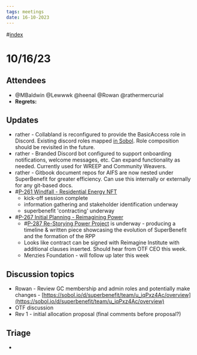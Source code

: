 ```yaml
---
tags: meetings
date: 16-10-2023
---
```

#[index](notes/general-circle/old-gc-meetings/index.md) 
# 10/16/23
## Attendees
- @MBaldwin @Lewwwk @heenal @Rowan  @rathermercurial 
- **Regrets:** 

## Updates 
- rather - Collabland is reconfigured to provide the BasicAccess role in Discord. Existing discord roles mapped [in Sobol](https://sobol.io/d/superbenefit/team/ML_nC-U8tY/overview). Role composition should be revisited in the future.
- rather - Branded Discord bot configured to support onboarding notifications, welcome messages, etc. Can expand functionality as needed. Currently used for WREEP and Community Weavers.
- rather - Gitbook document repos for AIFS are now nested under SuperBenefit for greater efficiency. Can use this internally or externally for any git-based docs.
- #[P-261 Windfall - Residential Energy NFT](P-261%20Windfall%20-%20Residential%20Energy%20NFT)
	- kick-off session complete
	- information gathering and stakeholder identification underway
	- superbenefit 'contracting' underway 
- #[P-267 Initial Planning - Reimagining Power](P-267%20Initial%20Planning%20-%20Reimagining%20Power)
	- #[P-287 Re-Storying Power Project](P-287%20Re-Storying%20Power%20Project) is underway - producing a timeline & written piece showcasing the evolution of SuperBenefit and the formation of the RPP
	- Looks like contract can be signed with Reimagine Institute with additional clauses inserted. Should hear from OTF CEO this week.
	- Menzies Foundation - will follow up later this week

## Discussion topics
- Rowan - Review GC membership and admin roles and potentially make changes - [https://sobol.io/d/superbenefit/team/u_iqPxz4Ac/overview](https://sobol.io/d/superbenefit/team/u_iqPxz4Ac/overview) 
- OTF discussion 
- Rev 1 - initial allocation proposal (final comments before proposal?)

## Triage
- 
